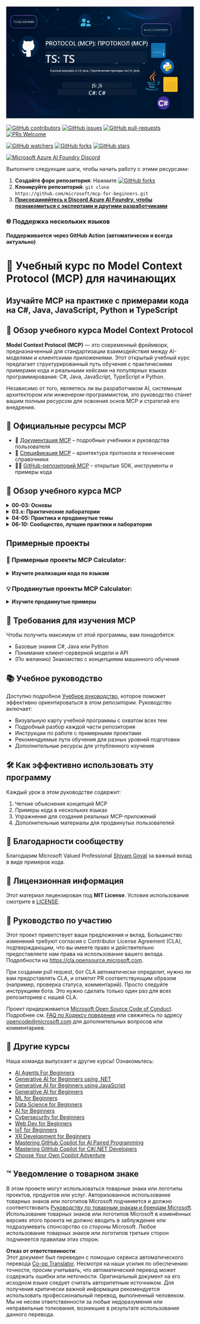 <!--
CO_OP_TRANSLATOR_METADATA:
{
  "original_hash": "bc76969a3bb20c032d1d5e95a304a2e3",
  "translation_date": "2025-06-24T16:20:34+00:00",
  "source_file": "README.md",
  "language_code": "ru"
}
-->
![MCP-for-beginners](../../translated_images/mcp-beginners.2ce2b317996369ff66c5b72e25eff9d4288ab2741fc70c0b4e523d1ae1e249fd.ru.png) 

[![GitHub contributors](https://img.shields.io/github/contributors/microsoft/mcp-for-beginners.svg)](https://GitHub.com/microsoft/mcp-for-beginners/graphs/contributors)
[![GitHub issues](https://img.shields.io/github/issues/microsoft/mcp-for-beginners.svg)](https://GitHub.com/microsoft/mcp-for-beginners/issues)
[![GitHub pull-requests](https://img.shields.io/github/issues-pr/microsoft/mcp-for-beginners.svg)](https://GitHub.com/microsoft/mcp-for-beginners/pulls)
[![PRs Welcome](https://img.shields.io/badge/PRs-welcome-brightgreen.svg?style=flat-square)](http://makeapullrequest.com)

[![GitHub watchers](https://img.shields.io/github/watchers/microsoft/mcp-for-beginners.svg?style=social&label=Watch)](https://GitHub.com/microsoft/mcp-for-beginners/watchers)
[![GitHub forks](https://img.shields.io/github/forks/microsoft/mcp-for-beginners.svg?style=social&label=Fork)](https://GitHub.com/microsoft/mcp-for-beginners/fork)
[![GitHub stars](https://img.shields.io/github/stars/microsoft/mcp-for-beginners?style=social&label=Star)](https://GitHub.com/microsoft/mcp-for-beginners/stargazers)


[![Microsoft Azure AI Foundry Discord](https://dcbadge.vercel.app/api/server/ByRwuEEgH4)](https://discord.com/invite/ByRwuEEgH4)


Выполните следующие шаги, чтобы начать работу с этими ресурсами:
1. **Создайте форк репозитория**: Нажмите [![GitHub forks](https://img.shields.io/github/forks/microsoft/mcp-for-beginners.svg?style=social&label=Fork)](https://GitHub.com/microsoft/mcp-for-beginners/fork)
2. **Клонируйте репозиторий**:   `git clone https://github.com/microsoft/mcp-for-beginners.git`
3. [**Присоединяйтесь к Discord Azure AI Foundry, чтобы познакомиться с экспертами и другими разработчиками**](https://discord.com/invite/ByRwuEEgH4)


### 🌐 Поддержка нескольких языков

#### Поддерживается через GitHub Action (автоматически и всегда актуально)

# 🚀 Учебный курс по Model Context Protocol (MCP) для начинающих

## **Изучайте MCP на практике с примерами кода на C#, Java, JavaScript, Python и TypeScript**

## 🧠 Обзор учебного курса Model Context Protocol

**Model Context Protocol (MCP)** — это современный фреймворк, предназначенный для стандартизации взаимодействия между AI-моделями и клиентскими приложениями. Этот открытый учебный курс предлагает структурированный путь обучения с практическими примерами кода и реальными кейсами на популярных языках программирования: C#, Java, JavaScript, TypeScript и Python.

Независимо от того, являетесь ли вы разработчиком AI, системным архитектором или инженером-программистом, это руководство станет вашим полным ресурсом для освоения основ MCP и стратегий его внедрения.

## 🔗 Официальные ресурсы MCP

- 📘 [Документация MCP](https://modelcontextprotocol.io/) – подробные учебники и руководства пользователя  
- 📜 [Спецификация MCP](https://spec.modelcontextprotocol.io/) – архитектура протокола и технические справочники  
- 🧑‍💻 [GitHub-репозиторий MCP](https://github.com/modelcontextprotocol) – открытые SDK, инструменты и примеры кода  

## 🧭 Обзор учебного курса MCP

<details>
  <summary><strong>00-03: Основы</strong></summary>

- **00. Введение в MCP**  
  Обзор Model Context Protocol и его значение в AI-пайплайнах. [Подробнее](./00-Introduction/README.md)
- **01. Основные концепции**  
  Глубокое изучение ключевых концепций MCP. [Подробнее](./01-CoreConcepts/README.md)
- **02. Безопасность в MCP**  
  Угрозы безопасности и лучшие практики. [Подробнее](./02-Security/README.md)
- **03. Начало работы с MCP**  
  Настройка окружения, базовые серверы/клиенты, интеграция. [Подробнее](./03-GettingStarted/README.md)
</details>

<details>
  <summary><strong>03.x: Практические лаборатории</strong></summary>

- **3.1. Первый сервер** – [Руководство](./03-GettingStarted/01-first-server/README.md)
- **3.2. Первый клиент** – [Руководство](./03-GettingStarted/02-client/README.md)
- **3.3. Клиент с LLM** – [Руководство](./03-GettingStarted/03-llm-client/README.md)
- **3.4. Использование сервера в Visual Studio Code** – [Руководство](./03-GettingStarted/04-vscode/README.md)
- **3.5. Создание сервера с SSE** – [Руководство](./03-GettingStarted/05-sse-server/README.md)
- **3.6. HTTP-стриминг** – [Руководство](./03-GettingStarted/06-http-streaming/README.md)
- **3.7. Использование AI Toolkit** – [Руководство](./03-GettingStarted/07-aitk/README.md)
- **3.8. Тестирование сервера** – [Руководство](./03-GettingStarted/08-testing/README.md)
- **3.9. Развертывание сервера** – [Руководство](./03-GettingStarted/09-deployment/README.md)
</details>

<details>
  <summary><strong>04-05: Практика и продвинутые темы</strong></summary>

- **04. Практическая реализация**  
  SDK, отладка, тестирование, повторно используемые шаблоны запросов. [Подробнее](./04-PracticalImplementation/README.md)
- **05. Продвинутые темы MCP**  
  Мультимодальный AI, масштабирование, корпоративное использование. [Подробнее](./05-AdvancedTopics/README.md)
- **5.1. Интеграция MCP с Azure** – [Руководство](./05-AdvancedTopics/mcp-integration/README.md)
- **5.2. Мультимодальность** – [Руководство](./05-AdvancedTopics/mcp-multi-modality/README.md)
- **5.3. Демонстрация MCP OAuth2** – [Руководство](./05-AdvancedTopics/mcp-oauth2-demo/README.md)
- **5.4. Root Contexts** – [Руководство](./05-AdvancedTopics/mcp-root-contexts/README.md)
- **5.5. Маршрутизация** – [Руководство](./05-AdvancedTopics/mcp-routing/README.md)
- **5.6. Сэмплирование** – [Руководство](./05-AdvancedTopics/mcp-sampling/README.md)
- **5.7. Масштабирование** – [Руководство](./05-AdvancedTopics/mcp-scaling/README.md)
- **5.8. Безопасность** – [Руководство](./05-AdvancedTopics/mcp-security/README.md)
- **5.9. Веб-поиск MCP** – [Руководство](./05-AdvancedTopics/web-search-mcp/README.md)
- **5.10. Потоковая передача в реальном времени** – [Руководство](./05-AdvancedTopics/mcp-realtimestreaming/README.md)
- **5.11. Веб-поиск в реальном времени** – [Руководство](./05-AdvancedTopics/mcp-realtimesearch/README.md)
</details>

<details>
  <summary><strong>06-10: Сообщество, лучшие практики и лаборатории</strong></summary>

- **06. Вклад сообщества** – [Руководство](./06-CommunityContributions/README.md)
- **07. Уроки раннего внедрения** – [Руководство](./07-LessonsFromEarlyAdoption/README.md)
- **08. Лучшие практики для MCP** – [Руководство](./08-BestPractices/README.md)
- **09. Кейсы MCP** – [Руководство](./09-CaseStudy/README.md)
- **10. Оптимизация AI-рабочих процессов: создание MCP-сервера с AI Toolkit** – [Практическое занятие](./10-StreamliningAIWorkflowsBuildingAnMCPServerWithAIToolkit/README.md)
</details>

## Примерные проекты

### 🧮 Примерные проекты MCP Calculator:
<details>
  <summary><strong>Изучите реализации кода по языкам</strong></summary>

  - [Пример MCP сервера на C#](./03-GettingStarted/samples/csharp/README.md)
  - [MCP Calculator на Java](./03-GettingStarted/samples/java/calculator/README.md)
  - [Демо MCP на JavaScript](./03-GettingStarted/samples/javascript/README.md)
  - [MCP сервер на Python](../../03-GettingStarted/samples/python/mcp_calculator_server.py)
  - [Пример MCP на TypeScript](./03-GettingStarted/samples/typescript/README.md)

</details>

### 💡 Продвинутые проекты MCP Calculator:
<details>
  <summary><strong>Изучите продвинутые примеры</strong></summary>

  - [Продвинутый пример на C#](./04-PracticalImplementation/samples/csharp/README.md)
  - [Пример контейнерного приложения на Java](./04-PracticalImplementation/samples/java/containerapp/README.md)
  - [Продвинутый пример на JavaScript](./04-PracticalImplementation/samples/javascript/README.md)
  - [Сложная реализация на Python](../../04-PracticalImplementation/samples/python/mcp_sample.py)
  - [Пример контейнера на TypeScript](./04-PracticalImplementation/samples/typescript/README.md)

</details>


## 🎯 Требования для изучения MCP

Чтобы получить максимум от этой программы, вам понадобятся:

- Базовые знания C#, Java или Python
- Понимание клиент-серверной модели и API
- (По желанию) Знакомство с концепциями машинного обучения

## 📚 Учебное руководство

Доступно подробное [Учебное руководство](./study_guide.md), которое поможет эффективно ориентироваться в этом репозитории. Руководство включает:

- Визуальную карту учебной программы с охватом всех тем
- Подробный разбор каждой части репозитория
- Инструкции по работе с примерными проектами
- Рекомендуемые пути обучения для разных уровней подготовки
- Дополнительные ресурсы для углубленного изучения

## 🛠️ Как эффективно использовать эту программу

Каждый урок в этом руководстве содержит:

1. Четкие объяснения концепций MCP  
2. Примеры кода в нескольких языках  
3. Упражнения для создания реальных MCP-приложений  
4. Дополнительные материалы для продвинутых пользователей


## 🌟 Благодарности сообществу

Благодарим Microsoft Valued Professional [Shivam Goyal](https://www.linkedin.com/in/shivam2003/) за важный вклад в виде примеров кода.

## 📜 Лицензионная информация

Этот материал лицензирован под **MIT License**. Условия использования смотрите в [LICENSE](../../LICENSE).

## 🤝 Руководство по участию

Этот проект приветствует ваши предложения и вклад. Большинство изменений требуют согласия с Contributor License Agreement (CLA), подтверждающим, что вы имеете право и действительно предоставляете нам права на использование вашего вклада. Подробности на <https://cla.opensource.microsoft.com>.

При создании pull request, бот CLA автоматически определит, нужно ли вам предоставлять CLA, и отметит PR соответствующим образом (например, проверка статуса, комментарий). Просто следуйте инструкциям бота. Это нужно сделать только один раз для всех репозиториев с нашей CLA.

Проект придерживается [Microsoft Open Source Code of Conduct](https://opensource.microsoft.com/codeofconduct/).  
Подробнее см. [FAQ по Кодексу поведения](https://opensource.microsoft.com/codeofconduct/faq/) или свяжитесь по адресу [opencode@microsoft.com](mailto:opencode@microsoft.com) для дополнительных вопросов или комментариев.

## 🎒 Другие курсы  
Наша команда выпускает и другие курсы! Ознакомьтесь:

- [AI Agents For Beginners](https://github.com/microsoft/ai-agents-for-beginners?WT.mc_id=academic-105485-koreyst)
- [Generative AI for Beginners using .NET](https://github.com/microsoft/Generative-AI-for-beginners-dotnet?WT.mc_id=academic-105485-koreyst)
- [Generative AI for Beginners using JavaScript](https://github.com/microsoft/generative-ai-with-javascript?WT.mc_id=academic-105485-koreyst)
- [Generative AI for Beginners](https://github.com/microsoft/generative-ai-for-beginners?WT.mc_id=academic-105485-koreyst)
- [ML for Beginners](https://aka.ms/ml-beginners?WT.mc_id=academic-105485-koreyst)
- [Data Science for Beginners](https://aka.ms/datascience-beginners?WT.mc_id=academic-105485-koreyst)
- [AI for Beginners](https://aka.ms/ai-beginners?WT.mc_id=academic-105485-koreyst)
- [Cybersecurity for Beginners](https://github.com/microsoft/Security-101??WT.mc_id=academic-96948-sayoung)
- [Web Dev for Beginners](https://aka.ms/webdev-beginners?WT.mc_id=academic-105485-koreyst)
- [IoT for Beginners](https://aka.ms/iot-beginners?WT.mc_id=academic-105485-koreyst)
- [XR Development for Beginners](https://github.com/microsoft/xr-development-for-beginners?WT.mc_id=academic-105485-koreyst)
- [Mastering GitHub Copilot for AI Paired Programming](https://aka.ms/GitHubCopilotAI?WT.mc_id=academic-105485-koreyst)
- [Mastering GitHub Copilot for C#/.NET Developers](https://github.com/microsoft/mastering-github-copilot-for-dotnet-csharp-developers?WT.mc_id=academic-105485-koreyst)
- [Choose Your Own Copilot Adventure](https://github.com/microsoft/CopilotAdventures?WT.mc_id=academic-105485-koreyst)


## ™️ Уведомление о товарном знаке

В этом проекте могут использоваться товарные знаки или логотипы проектов, продуктов или услуг. Авторизованное использование товарных знаков или логотипов Microsoft подчиняется и должно соответствовать [Руководству по товарным знакам и брендам Microsoft](https://www.microsoft.com/legal/intellectualproperty/trademarks/usage/general). Использование товарных знаков или логотипов Microsoft в изменённых версиях этого проекта не должно вводить в заблуждение или подразумевать спонсорство со стороны Microsoft. Любое использование товарных знаков или логотипов третьих сторон подчиняется правилам этих сторон.

**Отказ от ответственности**:  
Этот документ был переведен с помощью сервиса автоматического перевода [Co-op Translator](https://github.com/Azure/co-op-translator). Несмотря на наши усилия по обеспечению точности, просим учитывать, что автоматический перевод может содержать ошибки или неточности. Оригинальный документ на его исходном языке следует считать авторитетным источником. Для получения критически важной информации рекомендуется использовать профессиональный перевод, выполненный человеком. Мы не несем ответственности за любые недоразумения или неправильные толкования, возникшие в результате использования данного перевода.